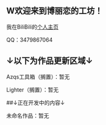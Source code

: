 ## W欢迎来到博丽恋的工坊！
我在BiliBili的[个人主页](https://space.bilibili.com/106596319)

QQ：3479867064

## ↓以下为作品更新区域↓

Azqs工具箱（搁置）：暂无

Lighter（搁置）：暂无

##↓正在开发中的内容↓

未命名作品：暂无
